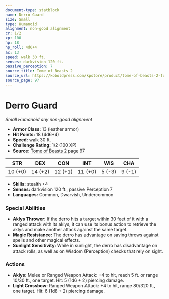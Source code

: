 ```yaml
---
document-type: statblock
name: Derro Guard
size: Small
type: Humanoid
alignment: non-good alignment
cr: 1/2
xp: 100
hp: 18
hp_roll: 4d6+4
ac: 13
speed: walk 30 ft.
senses: darkvision 120 ft. 
passive_perception: 7
source_title: Tome of Beasts 2
source_url: https://koboldpress.com/kpstore/product/tome-of-beasts-2-for-5th-edition
source_page: 97
---
```


# Derro Guard

*Small* *Humanoid* *any non-good alignment*

- **Armor Class:** 13 (leather armor)
- **Hit Points:** 18 (4d6+4)
- **Speed:** walk 30 ft.
- **Challenge Rating:** 1/2 (100 XP)
- **Source:** [Tome of Beasts 2](https://koboldpress.com/kpstore/product/tome-of-beasts-2-for-5th-edition) page 97

| STR | DEX | CON | INT | WIS | CHA |
| --- | --- | --- | --- | --- | --- |
| 10 (+0) | 14 (+2) | 12 (+1) | 11 (+0) | 5 (-3) | 9 (-1) |

- **Skills:** stealth +4
- **Senses:** darkvision 120 ft., passive Perception 7
- **Languages:** Common, Dwarvish, Undercommon

### Special Abilities

- **Aklys Thrower:** If the derro hits a target within 30 feet of it with a ranged attack with its aklys, it can use its bonus action to retrieve the aklys and make another attack against the same target.
- **Magic Resistance:** The derro has advantage on saving throws against spells and other magical effects.
- **Sunlight Sensitivity:** While in sunlight, the derro has disadvantage on attack rolls, as well as on Wisdom (Perception) checks that rely on sight.

### Actions

- **Aklys:** Melee or Ranged Weapon Attack: +4 to hit, reach 5 ft. or range 10/30 ft., one target. Hit: 5 (1d6 + 2) piercing damage.
- **Light Crossbow:** Ranged Weapon Attack: +4 to hit, range 80/320 ft., one target. Hit: 6 (1d8 + 2) piercing damage.
